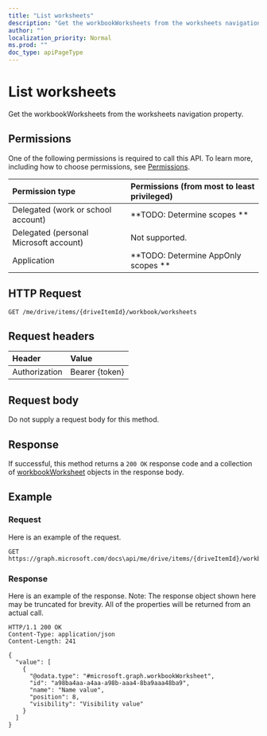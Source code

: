 ```yaml
---
title: "List worksheets"
description: "Get the workbookWorksheets from the worksheets navigation property."
author: ""
localization_priority: Normal
ms.prod: ""
doc_type: apiPageType
---
```


# List worksheets

Get the workbookWorksheets from the worksheets navigation property.

## Permissions
One of the following permissions is required to call this API. To learn more, including how to choose permissions, see [Permissions](/concepts/permissions-reference.md).

|Permission type|Permissions (from most to least privileged)|
|:---|:---|
|Delegated (work or school account)|**TODO: Determine scopes **|
|Delegated (personal Microsoft account)|Not supported.|
|Application|**TODO: Determine AppOnly scopes **|

## HTTP Request
<!-- {
  "blockType": "ignored"
}
-->
``` http
GET /me/drive/items/{driveItemId}/workbook/worksheets
```

## Request headers
|Header|Value|
|:---|:---|
|Authorization|Bearer {token}|

## Request body
Do not supply a request body for this method.

## Response
If successful, this method returns a `200 OK` response code and a collection of [workbookWorksheet](../resources/workbookworksheet.md) objects in the response body.

## Example

### Request
Here is an example of the request.
<!-- {
  "blockType": "request",
  "name": "get_workbookworksheet"
}
-->
``` http
GET https://graph.microsoft.com/docs\api/me/drive/items/{driveItemId}/workbook/worksheets
```

### Response
Here is an example of the response. Note: The response object shown here may be truncated for brevity. All of the properties will be returned from an actual call.
<!-- {
  "blockType": "response",
  "truncated": true,
  "@odata.type": "collection(microsoft.graph.workbookworksheet)"
}
-->
``` http
HTTP/1.1 200 OK
Content-Type: application/json
Content-Length: 241

{
  "value": [
    {
      "@odata.type": "#microsoft.graph.workbookWorksheet",
      "id": "a98ba4aa-a4aa-a98b-aaa4-8ba9aaa48ba9",
      "name": "Name value",
      "position": 8,
      "visibility": "Visibility value"
    }
  ]
}
```

